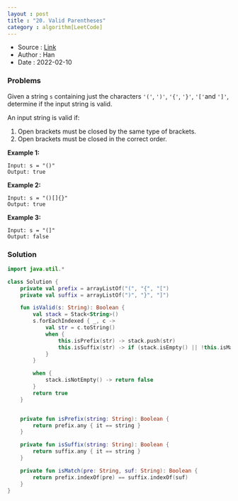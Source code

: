 ```yaml
---
layout : post 
title : "20. Valid Parentheses"
category : algorithm[LeetCode]
---
```


* Source : [Link](https://leetcode.com/problems/valid-parentheses/)
* Author : Han
* Date   : 2022-02-10

### Problems
Given a string `s` containing just the characters `'('`, `')'`, `'{'`, `'}'`, `'['`and `']'`, determine if the input string is valid.

An input string is valid if:

1. Open brackets must be closed by the same type of brackets.
2. Open brackets must be closed in the correct order.

**Example 1:**

```
Input: s = "()"
Output: true

```

**Example 2:**

```
Input: s = "()[]{}"
Output: true

```

**Example 3:**

```
Input: s = "(]"
Output: false

```

### Solution

```kotlin
import java.util.*

class Solution {
    private val prefix = arrayListOf("(", "{", "[")
    private val suffix = arrayListOf(")", "}", "]")

    fun isValid(s: String): Boolean {
        val stack = Stack<String>()
        s.forEachIndexed { _, c ->
            val str = c.toString()
            when {
                this.isPrefix(str) -> stack.push(str)
                this.isSuffix(str) -> if (stack.isEmpty() || !this.isMatch(stack.pop(), str)) return false
            }
        }

        when {
            stack.isNotEmpty() -> return false
        }
        return true
    }


    private fun isPrefix(string: String): Boolean {
        return prefix.any { it == string }
    }

    private fun isSuffix(string: String): Boolean {
        return suffix.any { it == string }
    }

    private fun isMatch(pre: String, suf: String): Boolean {
        return prefix.indexOf(pre) == suffix.indexOf(suf)
    }
}
```
